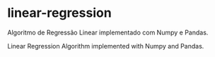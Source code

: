 # linear-regression
Algoritmo de Regressão Linear implementado com Numpy e Pandas.

Linear Regression Algorithm implemented with Numpy and Pandas.
